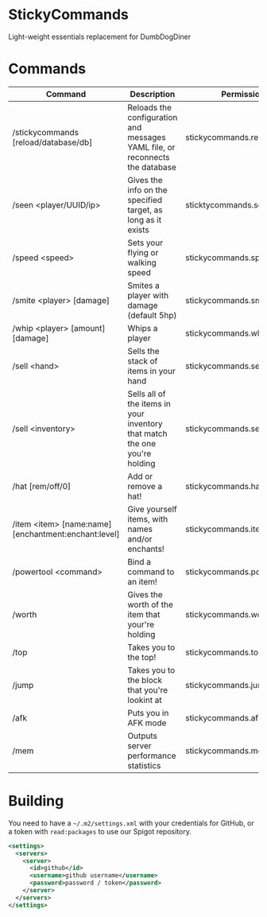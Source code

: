 # StickyCommands
Light-weight essentials replacement for DumbDogDiner

# Commands
| Command | Description | Permission |
| --- | --- | --- |
| /stickycommands [reload/database/db] | Reloads the configuration and messages YAML file, or reconnects the database | stickycommands.reload |
| /seen <player/UUID/ip> | Gives the info on the specified target, as long as it exists | sticktycommands.seen |
| /speed \<speed> | Sets your flying or walking speed | stickycommands.speed |
| /smite \<player> [damage] | Smites a player with damage (default 5hp) | stickycommands.smite |
| /whip \<player> [amount] [damage] | Whips a player | stickycommands.whip |
| /sell \<hand> | Sells the stack of items in your hand | stickycommands.sell.hand |
| /sell \<inventory> | Sells all of the items in your inventory that match the one you're holding | stickycommands.sell.inventory |
| /hat [rem/off/0] | Add or remove a hat! | stickycommands.hat |
| /item \<item> [name:name] [enchantment:enchant:level] | Give yourself items, with names and/or enchants! | stickycommands.item |
| /powertool \<command>| Bind a command to an item! | stickycommands.powertool |
| /worth | Gives the worth of the item that your're holding | stickycommands.worth |
| /top | Takes you to the top! | stickycommands.top |
| /jump | Takes you to the block that you're lookint at | stickycommands.jump |
| /afk | Puts you in AFK mode | stickycommands.afk |
| /mem | Outputs server performance statistics | stickycommands.memory |

# Building

You need to have a `~/.m2/settings.xml` with your credentials for GitHub, or a token with `read:packages` to use our Spigot repository.

```xml
<settings>
  <servers>
    <server>
      <id>github</id>
      <username>github username</username>
      <password>password / token</password>
    </server>
  </servers>
</settings>
```